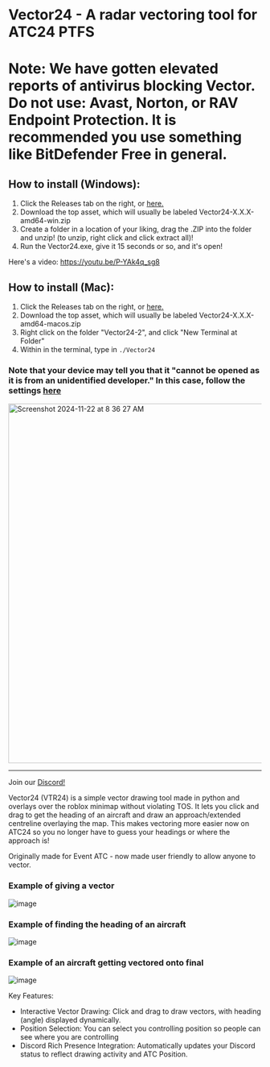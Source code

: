 # Vector24 - A radar vectoring tool for ATC24 PTFS

# Note: We have gotten elevated reports of antivirus blocking Vector. Do not use: Avast, Norton, or RAV Endpoint Protection. It is recommended you use something like BitDefender Free in general. 
## How to install (Windows):
1. Click the Releases tab on the right, or [here.](https://github.com/awdev1/Vector24/releases)
2. Download the top asset, which will usually be labeled Vector24-X.X.X-amd64-win.zip
3. Create a folder in a location of your liking, drag the .ZIP into the folder and unzip! (to unzip, right click and click extract all)!
4. Run the Vector24.exe, give it 15 seconds or so, and it's open!

Here's a video: https://youtu.be/P-YAk4q_sg8

## How to install (Mac):
1. Click the Releases tab on the right, or [here.](https://github.com/awdev1/Vector24/releases)
2. Download the top asset, which will usually be labeled Vector24-X.X.X-amd64-macos.zip
3. Right click on the folder "Vector24-2", and click "New Terminal at Folder"
4. Within in the terminal, type in `./Vector24`

### Note that your device may tell you that it "cannot be opened as it is from an unidentified developer." In this case, follow the settings [here](https://support.apple.com/en-gb/guide/mac-help/mh40616/mac)

<img width="714" alt="Screenshot 2024-11-22 at 8 36 27 AM" src="https://github.com/user-attachments/assets/d1038790-e0d2-44ae-90c0-91df68e925d5">

---

Join our [Discord!](https://discord.gg/kyDgZbnHz3)

Vector24 (VTR24) is a simple vector drawing tool made in python and overlays over the roblox minimap without violating TOS. It lets you click and drag to get the heading of an aircraft and draw an approach/extended centreline overlaying the map. This makes vectoring more easier now on ATC24 so you no longer have to guess your headings or where the approach is!


Originally made for Event ATC - now made user friendly to allow anyone to vector.

### Example of giving a vector
![image](https://github.com/user-attachments/assets/1f9403b1-5894-47bc-82b8-af9fb28e53cb)

### Example of finding the heading of an aircraft
![image](https://github.com/user-attachments/assets/f21ceafd-224d-4945-86d9-119faeb5259a)

### Example of an aircraft getting vectored onto final
![image](https://github.com/user-attachments/assets/a7b4ab72-3bfb-4197-991b-b72bcec3e1cb)

Key Features:

- Interactive Vector Drawing: Click and drag to draw vectors, with heading (angle) displayed dynamically.
- Position Selection: You can select you controlling position so people can see where you are controlling
- Discord Rich Presence Integration: Automatically updates your Discord status to reflect drawing activity and ATC Position.
